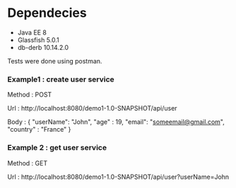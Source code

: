 # Dependecies

- Java EE 8
- Glassfish 5.0.1
- db-derb 10.14.2.0

Tests were done using postman. 

### Example1 : create user service

Method : POST

Url : http://localhost:8080/demo1-1.0-SNAPSHOT/api/user

Body : {
    "userName": "John",
    "age" : 19,
    "email": "someemail@gmail.com",
    "country" : "France"
}

### Example 2 : get user service

Method : GET 

Url : http://localhost:8080/demo1-1.0-SNAPSHOT/api/user?userName=John
